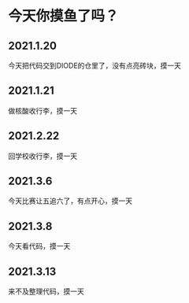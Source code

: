 # 今天你摸鱼了吗？

## 2021.1.20
今天把代码交到DIODE的仓里了，没有点亮砖块，摸一天
## 2021.1.21
做核酸收行李，摸一天
## 2021.2.22
回学校收行李，摸一天
## 2021.3.6
今天比赛让五追六了，有点开心，摸一天
## 2021.3.8
今天看代码，摸一天
## 2021.3.13
来不及整理代码，摸一天
